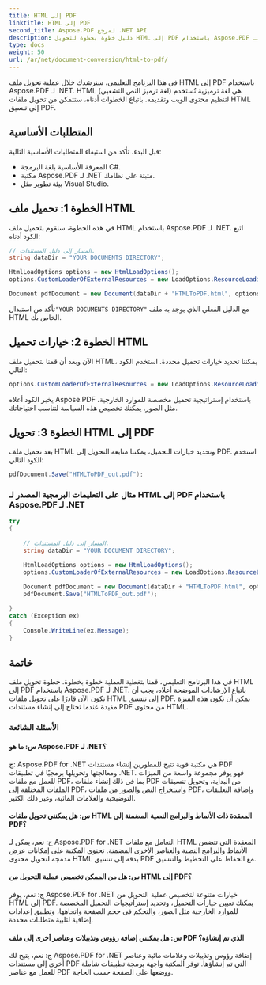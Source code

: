 ```yaml
---
title: HTML إلى PDF
linktitle: HTML إلى PDF
second_title: Aspose.PDF لمرجع .NET API
description: دليل خطوة بخطوة لتحويل HTML إلى PDF باستخدام Aspose.PDF لـ .NET.
type: docs
weight: 50
url: /ar/net/document-conversion/html-to-pdf/
---
```

في هذا البرنامج التعليمي، سنرشدك خلال عملية تحويل ملف HTML إلى PDF باستخدام Aspose.PDF لـ .NET. HTML (لغة ترميز النص التشعبي) هي لغة ترميزية تُستخدم لتنظيم محتوى الويب وتقديمه. باتباع الخطوات أدناه، ستتمكن من تحويل ملفات HTML إلى تنسيق PDF.

## المتطلبات الأساسية
قبل البدء، تأكد من استيفاء المتطلبات الأساسية التالية:

- المعرفة الأساسية بلغة البرمجة C#.
- مكتبة Aspose.PDF لـ .NET مثبتة على نظامك.
- بيئة تطوير مثل Visual Studio.

## الخطوة 1: تحميل ملف HTML
في هذه الخطوة، سنقوم بتحميل ملف HTML باستخدام Aspose.PDF لـ .NET. اتبع الكود أدناه:

```csharp
// المسار إلى دليل المستندات.
string dataDir = "YOUR DOCUMENTS DIRECTORY";

HtmlLoadOptions options = new HtmlLoadOptions();
options.CustomLoaderOfExternalResources = new LoadOptions.ResourceLoadingStrategy(SamePictureLoader);

Document pdfDocument = new Document(dataDir + "HTMLToPDF.html", options);
```

 تأكد من استبدال`"YOUR DOCUMENTS DIRECTORY"` مع الدليل الفعلي الذي يوجد به ملف HTML الخاص بك.

## الخطوة 2: خيارات تحميل HTML
الآن وبعد أن قمنا بتحميل ملف HTML، يمكننا تحديد خيارات تحميل محددة. استخدم الكود التالي:

```csharp
options.CustomLoaderOfExternalResources = new LoadOptions.ResourceLoadingStrategy(SamePictureLoader);
```

يخبر الكود أعلاه Aspose.PDF باستخدام إستراتيجية تحميل مخصصة للموارد الخارجية، مثل الصور. يمكنك تخصيص هذه السياسة لتناسب احتياجاتك.

## الخطوة 3: تحويل HTML إلى PDF
بعد تحميل ملف HTML وتحديد خيارات التحميل، يمكننا متابعة التحويل إلى PDF. استخدم الكود التالي:

```csharp
pdfDocument.Save("HTMLToPDF_out.pdf");
```

### مثال على التعليمات البرمجية المصدر لـ HTML إلى PDF باستخدام Aspose.PDF لـ .NET

```csharp
try
{
	
	// المسار إلى دليل المستندات.
	string dataDir = "YOUR DOCUMENT DIRECTORY";

	HtmlLoadOptions options = new HtmlLoadOptions();
	options.CustomLoaderOfExternalResources = new LoadOptions.ResourceLoadingStrategy(SamePictureLoader);

	Document pdfDocument = new Document(dataDir + "HTMLToPDF.html", options);
	pdfDocument.Save("HTMLToPDF_out.pdf");
	
}
catch (Exception ex)
{
	Console.WriteLine(ex.Message);
}
```

## خاتمة
في هذا البرنامج التعليمي، قمنا بتغطية العملية خطوة بخطوة. خطوة تحويل ملف HTML إلى PDF باستخدام Aspose.PDF لـ .NET. باتباع الإرشادات الموضحة أعلاه، يجب أن تكون الآن قادرًا على تحويل ملفات HTML إلى تنسيق PDF. يمكن أن تكون هذه الميزة مفيدة عندما تحتاج إلى إنشاء مستندات PDF من محتوى HTML.

### الأسئلة الشائعة

#### س: ما هو Aspose.PDF لـ .NET؟

ج: Aspose.PDF for .NET هي مكتبة قوية تتيح للمطورين إنشاء مستندات PDF ومعالجتها وتحويلها برمجيًا في تطبيقات .NET. فهو يوفر مجموعة واسعة من الميزات للعمل مع ملفات PDF، بما في ذلك إنشاء ملفات PDF من البداية، وتحويل تنسيقات الملفات المختلفة إلى PDF، واستخراج النص والصور من ملفات PDF، وإضافة التعليقات التوضيحية والعلامات المائية، وغير ذلك الكثير.

#### س: هل يمكنني تحويل ملفات HTML المعقدة ذات الأنماط والبرامج النصية المضمنة إلى PDF؟

ج: نعم، يمكن لـ Aspose.PDF for .NET التعامل مع ملفات HTML المعقدة التي تتضمن الأنماط والبرامج النصية والعناصر الأخرى المضمنة. تحتوي المكتبة على إمكانات عرض مدمجة لتحويل محتوى HTML بدقة إلى تنسيق PDF مع الحفاظ على التخطيط والتنسيق.

#### س: هل من الممكن تخصيص عملية التحويل من HTML إلى PDF؟

ج: نعم، يوفر Aspose.PDF for .NET خيارات متنوعة لتخصيص عملية التحويل من HTML إلى PDF. يمكنك تعيين خيارات التحميل، وتحديد إستراتيجيات التحميل المخصصة للموارد الخارجية مثل الصور، والتحكم في حجم الصفحة واتجاهها، وتطبيق إعدادات إضافية لتلبية متطلبات محددة.

#### س: هل يمكنني إضافة رؤوس وتذييلات وعناصر أخرى إلى ملف PDF الذي تم إنشاؤه؟

ج: نعم، يتيح لك Aspose.PDF for .NET إضافة رؤوس وتذييلات وعلامات مائية وعناصر أخرى إلى مستندات PDF التي تم إنشاؤها. توفر المكتبة واجهة برمجة تطبيقات شاملة للعمل مع عناصر PDF ووضعها على الصفحة حسب الحاجة.